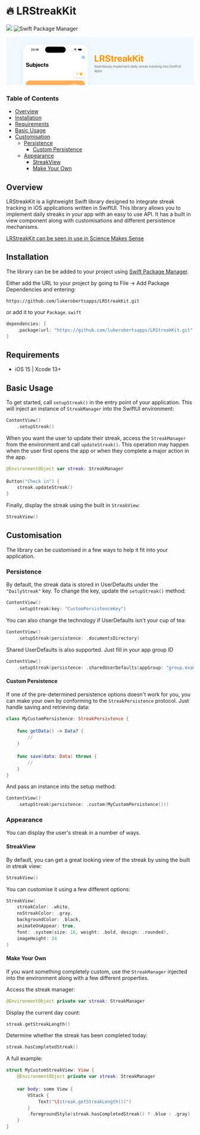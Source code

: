 # 🔥 LRStreakKit
<p>
<img src="https://img.shields.io/badge/Swift-5.3-orange.svg" />
<img src="https://img.shields.io/badge/swiftpm-compatible-brightgreen.svg?style=flat" alt="Swift Package Manager" />
</p>

<p align="center">
    <img src="Banner.png" max-width="90%" alt="LRStreakKit" />
</p>

### Table of Contents

* [Overview](#overview)
* [Installation](#installation)
* [Requirements](#requirements)
* [Basic Usage](#basic-usage)
* [Customisation](#customisation)
    * [Persistence](#persistence)
        * [Custom Persistence](#custom-persistence)
    * [Appearance](#appearance)
        * [StreakView](#streakview)
        * [Make Your Own](#make-your-own)

## Overview

LRStreakKit is a lightweight Swift library designed to integrate streak tracking in iOS applications written in SwiftUI. This library allows you to implement daily streaks in your app with an easy to use API. It has a built in view component along with customisations and different persistence mechanisms.

[LRStreakKit can be seen in use in Science Makes Sense](https://apps.apple.com/pl/app/science-makes-sense/id1567045742)

## Installation

The library can be be added to your project using [Swift Package Manager](https://www.swift.org/documentation/package-manager/).

Either add the URL to your project by going to File -> Add Package Dependencies and entering:
```
https://github.com/lukerobertsapps/LRStreakKit.git
```

or add it to your `Package.swift`
```swift
dependencies: [
    .package(url: "https://github.com/lukerobertsapps/LRStreakKit.git", .upToNextMajor(from: "1.0.2"))
]
```

## Requirements

- iOS 15 | Xcode 13+

## Basic Usage
To get started, call `setupStreak()` in the entry point of your application. This will inject an instance of `StreakManager` into the SwiftUI environment:
```swift
ContentView()
    .setupStreak()
```

When you want the user to update their streak, access the `StreakManager` from the environment and call `updateStreak()`. This operation may happen when the user first opens the app or when they complete a major action in the app.

```swift
@EnvironmentObject var streak: StreakManager

Button("Check in") {
    streak.updateStreak()
}
```

Finally, display the streak using the built in `StreakView`:
```swift
StreakView()
```

## Customisation

The library can be customised in a few ways to help it fit into your application.

### Persistence

By default, the streak data is stored in UserDefaults under the `"DailyStreak"` key. To change the key, update the `setupStreak()` method:

```swift
ContentView()
    .setupStreak(key: "CustomPersistenceKey")
```

You can also change the technology if UserDefaults isn't your cup of tea:

```swift
ContentView()
    .setupStreak(persistence: .documentsDirectory)
```

Shared UserDefaults is also supported. Just fill in your app group ID

```swift
ContentView()
    .setupStreak(persistence: .sharedUserDefaults(appGroup: "group.example.com"))
```

#### Custom Persistence

If one of the pre-determined persistence options doesn't work for you, you can make your own by conforming to the `StreakPersistence` protocol. Just handle saving and retrieving data:

```swift
class MyCustomPersistence: StreakPersistence {

    func getData() -> Data? {
        //
    }

    func save(data: Data) throws {
        //
    }
}
```
And pass an instance into the setup method:
```swift
ContentView()
    .setupStreak(persistence: .custom(MyCustomPersistence()))
```

### Appearance

You can display the user's streak in a number of ways.

#### StreakView

By default, you can get a great looking view of the streak by using the built in streak view:

```swift
StreakView()
```

You can customise it using a few different options:

```swift
StreakView(
    streakColor: .white,
    noStreakColor: .gray,
    backgroundColor: .black,
    animateOnAppear: true,
    font: .system(size: 16, weight: .bold, design: .rounded),
    imageHeight: 24
)
```

#### Make Your Own

If you want something completely custom, use the `StreakManager` injected into the environment along with a few different properties.

Access the streak manager:
```swift
@EnvironmentObject private var streak: StreakManager
```

Display the current day count:
```swift
streak.getStreakLength()
```

Determine whether the streak has been completed today:
```swift
streak.hasCompletedStreak()
```

A full example:
```swift
struct MyCustomStreakView: View {
    @EnvironmentObject private var streak: StreakManager

    var body: some View {
        VStack {
            Text("\(streak.getStreakLength())")
        }
        .foregroundStyle(streak.hasCompletedStreak() ? .blue : .gray)
    }
}
```
